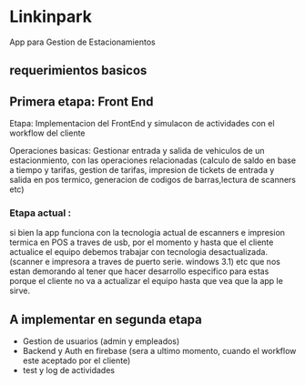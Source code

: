 
# Linkinpark

App para Gestion de Estacionamientos

## requerimientos basicos 

## Primera etapa: Front End

Etapa: Implementacion del FrontEnd y simulacon de actividades con el workflow del cliente

Operaciones basicas: Gestionar entrada y salida de vehiculos de un estacionmiento, con las operaciones relacionadas (calculo de saldo en base a tiempo y tarifas, gestion de tarifas, impresion de tickets de entrada y salida en pos termico, generacion de codigos de barras,lectura de scanners etc)

### Etapa actual :
si bien la app funciona  con la tecnologia actual de escanners e impresion termica en POS a traves de usb, por el momento y hasta que el cliente actualice el equipo debemos trabajar con tecnologia desactualizada. (scanner e impresora a traves de puerto serie. windows 3.1) etc que nos estan demorando al tener que hacer desarrollo especifico para estas porque el cliente no va a actualizar el equipo hasta que vea que la app le sirve.

## A implementar en segunda etapa

- Gestion de usuarios (admin y empleados)
- Backend y Auth en firebase (sera a ultimo momento, cuando el workflow este aceptado por el cliente)
- test y log de actividades
